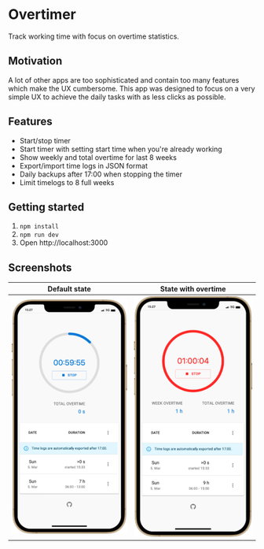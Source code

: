 # Overtimer

Track working time with focus on overtime statistics.

## Motivation

A lot of other apps are too sophisticated and contain too many features which make the UX cumbersome. This app was designed to focus on a very simple UX to achieve the daily tasks with as less clicks as possible.

## Features

* Start/stop timer
* Start timer with setting start time when you're already working 
* Show weekly and total overtime for last 8 weeks
* Export/import time logs in JSON format
* Daily backups after 17:00 when stopping the timer
* Limit timelogs to 8 full weeks

## Getting started

1. `npm install`
2. `npm run dev`
3. Open http://localhost:3000

## Screenshots

| Default state | State with overtime |
|---|---|
| ![default](docs/overtimer-default.png) | ![overtime](docs/overtimer-overtime.png) |
